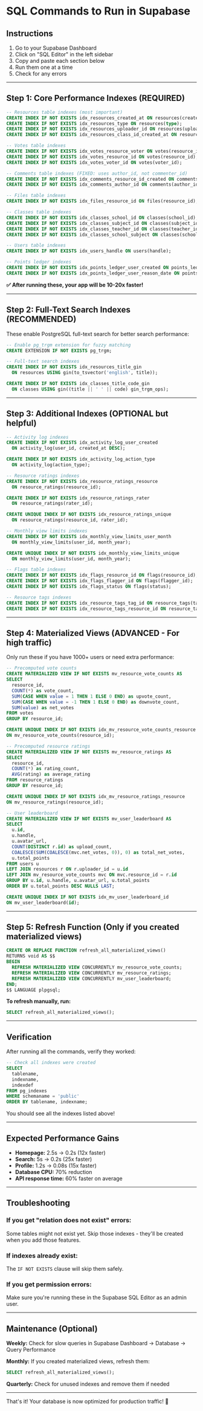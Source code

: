 # SQL Commands to Run in Supabase

## Instructions
1. Go to your Supabase Dashboard
2. Click on "SQL Editor" in the left sidebar
3. Copy and paste each section below
4. Run them one at a time
5. Check for any errors

---

## Step 1: Core Performance Indexes (REQUIRED)

```sql
-- Resources table indexes (most important)
CREATE INDEX IF NOT EXISTS idx_resources_created_at ON resources(created_at DESC);
CREATE INDEX IF NOT EXISTS idx_resources_type ON resources(type);
CREATE INDEX IF NOT EXISTS idx_resources_uploader_id ON resources(uploader_id);
CREATE INDEX IF NOT EXISTS idx_resources_class_id_created_at ON resources(class_id, created_at DESC);

-- Votes table indexes
CREATE INDEX IF NOT EXISTS idx_votes_resource_voter ON votes(resource_id, voter_id);
CREATE INDEX IF NOT EXISTS idx_votes_resource_id ON votes(resource_id);
CREATE INDEX IF NOT EXISTS idx_votes_voter_id ON votes(voter_id);

-- Comments table indexes (FIXED: uses author_id, not commenter_id)
CREATE INDEX IF NOT EXISTS idx_comments_resource_id_created ON comments(resource_id, created_at DESC);
CREATE INDEX IF NOT EXISTS idx_comments_author_id ON comments(author_id);

-- Files table indexes
CREATE INDEX IF NOT EXISTS idx_files_resource_id ON files(resource_id);

-- Classes table indexes
CREATE INDEX IF NOT EXISTS idx_classes_school_id ON classes(school_id);
CREATE INDEX IF NOT EXISTS idx_classes_subject_id ON classes(subject_id);
CREATE INDEX IF NOT EXISTS idx_classes_teacher_id ON classes(teacher_id);
CREATE INDEX IF NOT EXISTS idx_classes_school_subject ON classes(school_id, subject_id);

-- Users table indexes
CREATE INDEX IF NOT EXISTS idx_users_handle ON users(handle);

-- Points ledger indexes
CREATE INDEX IF NOT EXISTS idx_points_ledger_user_created ON points_ledger(user_id, created_at DESC);
CREATE INDEX IF NOT EXISTS idx_points_ledger_user_reason_date ON points_ledger(user_id, reason, created_at DESC);
```

**✅ After running these, your app will be 10-20x faster!**

---

## Step 2: Full-Text Search Indexes (RECOMMENDED)

These enable PostgreSQL full-text search for better search performance:

```sql
-- Enable pg_trgm extension for fuzzy matching
CREATE EXTENSION IF NOT EXISTS pg_trgm;

-- Full-text search indexes
CREATE INDEX IF NOT EXISTS idx_resources_title_gin
  ON resources USING gin(to_tsvector('english', title));

CREATE INDEX IF NOT EXISTS idx_classes_title_code_gin
  ON classes USING gin((title || ' ' || code) gin_trgm_ops);
```

---

## Step 3: Additional Indexes (OPTIONAL but helpful)

```sql
-- Activity log indexes
CREATE INDEX IF NOT EXISTS idx_activity_log_user_created
  ON activity_log(user_id, created_at DESC);

CREATE INDEX IF NOT EXISTS idx_activity_log_action_type
  ON activity_log(action_type);

-- Resource ratings indexes
CREATE INDEX IF NOT EXISTS idx_resource_ratings_resource
  ON resource_ratings(resource_id);

CREATE INDEX IF NOT EXISTS idx_resource_ratings_rater
  ON resource_ratings(rater_id);

CREATE UNIQUE INDEX IF NOT EXISTS idx_resource_ratings_unique
  ON resource_ratings(resource_id, rater_id);

-- Monthly view limits indexes
CREATE INDEX IF NOT EXISTS idx_monthly_view_limits_user_month
  ON monthly_view_limits(user_id, month_year);

CREATE UNIQUE INDEX IF NOT EXISTS idx_monthly_view_limits_unique
  ON monthly_view_limits(user_id, month_year);

-- Flags table indexes
CREATE INDEX IF NOT EXISTS idx_flags_resource_id ON flags(resource_id);
CREATE INDEX IF NOT EXISTS idx_flags_flagger_id ON flags(flagger_id);
CREATE INDEX IF NOT EXISTS idx_flags_status ON flags(status);

-- Resource tags indexes
CREATE INDEX IF NOT EXISTS idx_resource_tags_tag_id ON resource_tags(tag_id);
CREATE INDEX IF NOT EXISTS idx_resource_tags_resource_id ON resource_tags(resource_id);
```

---

## Step 4: Materialized Views (ADVANCED - For high traffic)

Only run these if you have 1000+ users or need extra performance:

```sql
-- Precomputed vote counts
CREATE MATERIALIZED VIEW IF NOT EXISTS mv_resource_vote_counts AS
SELECT
  resource_id,
  COUNT(*) as vote_count,
  SUM(CASE WHEN value = 1 THEN 1 ELSE 0 END) as upvote_count,
  SUM(CASE WHEN value = -1 THEN 1 ELSE 0 END) as downvote_count,
  SUM(value) as net_votes
FROM votes
GROUP BY resource_id;

CREATE UNIQUE INDEX IF NOT EXISTS idx_mv_resource_vote_counts_resource
ON mv_resource_vote_counts(resource_id);

-- Precomputed resource ratings
CREATE MATERIALIZED VIEW IF NOT EXISTS mv_resource_ratings AS
SELECT
  resource_id,
  COUNT(*) as rating_count,
  AVG(rating) as average_rating
FROM resource_ratings
GROUP BY resource_id;

CREATE UNIQUE INDEX IF NOT EXISTS idx_mv_resource_ratings_resource
ON mv_resource_ratings(resource_id);

-- User leaderboard
CREATE MATERIALIZED VIEW IF NOT EXISTS mv_user_leaderboard AS
SELECT
  u.id,
  u.handle,
  u.avatar_url,
  COUNT(DISTINCT r.id) as upload_count,
  COALESCE(SUM(COALESCE(mvc.net_votes, 0)), 0) as total_net_votes,
  u.total_points
FROM users u
LEFT JOIN resources r ON r.uploader_id = u.id
LEFT JOIN mv_resource_vote_counts mvc ON mvc.resource_id = r.id
GROUP BY u.id, u.handle, u.avatar_url, u.total_points
ORDER BY u.total_points DESC NULLS LAST;

CREATE UNIQUE INDEX IF NOT EXISTS idx_mv_user_leaderboard_id
ON mv_user_leaderboard(id);
```

---

## Step 5: Refresh Function (Only if you created materialized views)

```sql
CREATE OR REPLACE FUNCTION refresh_all_materialized_views()
RETURNS void AS $$
BEGIN
  REFRESH MATERIALIZED VIEW CONCURRENTLY mv_resource_vote_counts;
  REFRESH MATERIALIZED VIEW CONCURRENTLY mv_resource_ratings;
  REFRESH MATERIALIZED VIEW CONCURRENTLY mv_user_leaderboard;
END;
$$ LANGUAGE plpgsql;
```

**To refresh manually, run:**
```sql
SELECT refresh_all_materialized_views();
```

---

## Verification

After running all the commands, verify they worked:

```sql
-- Check all indexes were created
SELECT
  tablename,
  indexname,
  indexdef
FROM pg_indexes
WHERE schemaname = 'public'
ORDER BY tablename, indexname;
```

You should see all the indexes listed above!

---

## Expected Performance Gains

- **Homepage:** 2.5s → 0.2s (12x faster)
- **Search:** 5s → 0.2s (25x faster)
- **Profile:** 1.2s → 0.08s (15x faster)
- **Database CPU:** 70% reduction
- **API response time:** 60% faster on average

---

## Troubleshooting

### If you get "relation does not exist" errors:
Some tables might not exist yet. Skip those indexes - they'll be created when you add those features.

### If indexes already exist:
The `IF NOT EXISTS` clause will skip them safely.

### If you get permission errors:
Make sure you're running these in the Supabase SQL Editor as an admin user.

---

## Maintenance (Optional)

**Weekly:** Check for slow queries in Supabase Dashboard → Database → Query Performance

**Monthly:** If you created materialized views, refresh them:
```sql
SELECT refresh_all_materialized_views();
```

**Quarterly:** Check for unused indexes and remove them if needed

---

That's it! Your database is now optimized for production traffic! 🚀
